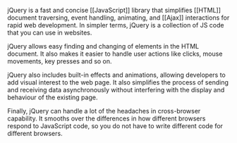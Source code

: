 jQuery is a fast and concise [[JavaScript]] library that simplifies [[HTML]] document traversing, event handling, animating, and [[Ajax]] interactions for rapid web development. In simpler terms, jQuery is a collection of JS code that you can use in websites.

jQuery allows easy finding and changing of elements in the HTML document. It also makes it easier to handle user actions like clicks, mouse movements, key presses and so on.

jQuery also includes built-in effects and animations, allowing developers to add visual interest to the web page. It also simplifies the process of sending and receiving data asynchronously without interfering with the display and behaviour of the existing page.

Finally, jQuery can handle a lot of the headaches in cross-browser capability. It smooths over the differences in how different browsers respond to JavaScript code, so you do not have to write different code for different browsers.
